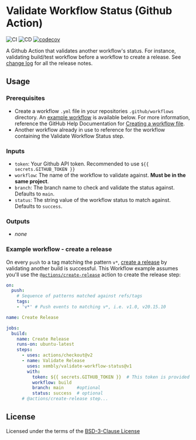 # Validate Workflow Status (Github Action)

![CI](https://github.com/xembly/validate-workflow-status/workflows/ci/badge.svg)
![CD](https://github.com/xembly/validate-workflow-status/workflows/cd/badge.svg)
[![codecov](https://codecov.io/gh/xembly/validate-workflow-status/branch/main/graph/badge.svg)](https://codecov.io/gh/xembly/validate-workflow-status)

A Github Action that validates another workflow's status. For instance, validating build/test workflow before a workflow to create a release. See [change log](https://github.com/xembly/validate-workflow-status/blob/master/CHANGELOG.md) for all the release notes.

## Usage

### Prerequisites
- Create a workflow `.yml` file in your repositories `.github/workflows` directory. An [example workflow](#example-workflow---upload-a-release-asset) is available below. For more information, reference the GitHub Help Documentation for [Creating a workflow file](https://help.github.com/en/articles/configuring-a-workflow#creating-a-workflow-file).
- Another workflow already in use to reference for the workflow containing the Validate Workflow Status step.

### Inputs
- `token`: Your Github API token. Recommended to use `${{ secrets.GITHUB_TOKEN }}`
- `workflow`: The name of the workflow to validate against. **Must be in the same project**.
- `branch`: The branch name to check and validate the status against. Defaults to `main`.
- `status`: The string value of the workflow status to match against. Defaults to `success`.

### Outputs
- *none*

### Example workflow - create a release
On every `push` to a tag matching the pattern `v*`, [create a release](https://developer.github.com/v3/repos/releases/#create-a-release) by validating another build is successful. This Workflow example assumes you'll use the [`@actions/create-release`](https://www.github.com/actions/create-release) action to create the release step:

```yaml
on:
  push:
    # Sequence of patterns matched against refs/tags
    tags:
    - 'v*' # Push events to matching v*, i.e. v1.0, v20.15.10

name: Create Release

jobs:
  build:
    name: Create Release
    runs-on: ubuntu-latest
    steps:
      - uses: actions/checkout@v2
      - name: Validate Release
        uses: xembly/validate-workflow-status@v1
        with:
          token: ${{ secrets.GITHUB_TOKEN }}  # This token is provided by Github Actions, you do not need to create your own token
          workflow: build
          branch: main     #optional
          status: success  # optional
      # @actions/create-release step...
```

## License
Licensed under the terms of the [BSD-3-Clause License](https://opensource.org/licenses/BSD-3-Clause)
